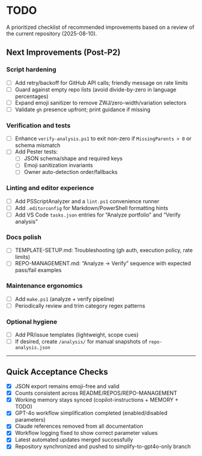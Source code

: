 # TODO

A prioritized checklist of recommended improvements based on a review of the current repository (2025-08-10).

## Next Improvements (Post-P2)

### Script hardening
- [ ] Add retry/backoff for GitHub API calls; friendly message on rate limits
- [ ] Guard against empty repo lists (avoid divide-by-zero in language percentages)
- [ ] Expand emoji sanitizer to remove ZWJ/zero-width/variation selectors
- [ ] Validate `gh` presence upfront; print guidance if missing

### Verification and tests
- [ ] Enhance `verify-analysis.ps1` to exit non-zero if `MissingParents > 0` or schema mismatch
- [ ] Add Pester tests:
   - [ ] JSON schema/shape and required keys
   - [ ] Emoji sanitization invariants
   - [ ] Owner auto-detection order/fallbacks

### Linting and editor experience
- [ ] Add PSScriptAnalyzer and a `lint.ps1` convenience runner
- [ ] Add `.editorconfig` for Markdown/PowerShell formatting hints
- [ ] Add VS Code `tasks.json` entries for “Analyze portfolio” and “Verify analysis”

### Docs polish
- [ ] TEMPLATE-SETUP.md: Troubleshooting (gh auth, execution policy, rate limits)
- [ ] REPO-MANAGEMENT.md: “Analyze → Verify” sequence with expected pass/fail examples

### Maintenance ergonomics
- [ ] Add `make.ps1` (analyze + verify pipeline)
- [ ] Periodically review and trim category regex patterns

### Optional hygiene
- [ ] Add PR/issue templates (lightweight, scope cues)
- [ ] If desired, create `/analysis/` for manual snapshots of `repo-analysis.json`

---

## Quick Acceptance Checks
- [x] JSON export remains emoji-free and valid
- [x] Counts consistent across README/REPOS/REPO-MANAGEMENT
- [x] Working memory stays synced (copilot-instructions + MEMORY + TODO)
- [x] GPT-4o workflow simplification completed (enabled/disabled parameters)
- [x] Claude references removed from all documentation
- [x] Workflow logging fixed to show correct parameter values
- [x] Latest automated updates merged successfully
- [x] Repository synchronized and pushed to simplify-to-gpt4o-only branch
